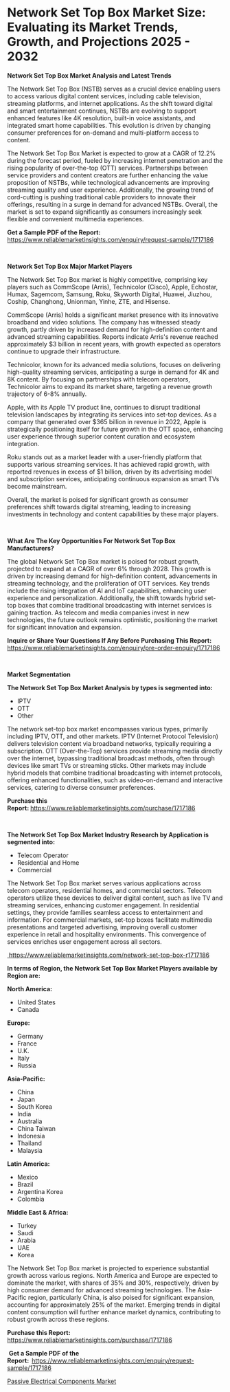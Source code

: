 <p><h1>Network Set Top Box Market Size: Evaluating its Market Trends, Growth, and Projections 2025 - 2032</h1></p><p><strong>Network Set Top Box Market Analysis and Latest Trends</strong></p>
<p><p>The Network Set Top Box (NSTB) serves as a crucial device enabling users to access various digital content services, including cable television, streaming platforms, and internet applications. As the shift toward digital and smart entertainment continues, NSTBs are evolving to support enhanced features like 4K resolution, built-in voice assistants, and integrated smart home capabilities. This evolution is driven by changing consumer preferences for on-demand and multi-platform access to content.</p><p>The Network Set Top Box Market is expected to grow at a CAGR of 12.2% during the forecast period, fueled by increasing internet penetration and the rising popularity of over-the-top (OTT) services. Partnerships between service providers and content creators are further enhancing the value proposition of NSTBs, while technological advancements are improving streaming quality and user experience. Additionally, the growing trend of cord-cutting is pushing traditional cable providers to innovate their offerings, resulting in a surge in demand for advanced NSTBs. Overall, the market is set to expand significantly as consumers increasingly seek flexible and convenient multimedia experiences.</p></p>
<p><strong>Get a Sample PDF of the Report:&nbsp;</strong> <a href="https://www.reliablemarketinsights.com/enquiry/request-sample/1717186?utm_campaign=2441&utm_medium=2&utm_source=Github&utm_content=ia&utm_term=06042025&utm_id=network-set-top-box">https://www.reliablemarketinsights.com/enquiry/request-sample/1717186</a></p>
<p>&nbsp;</p>
<p><strong>Network Set Top Box Major Market Players</strong></p>
<p><p>The Network Set Top Box market is highly competitive, comprising key players such as CommScope (Arris), Technicolor (Cisco), Apple, Echostar, Humax, Sagemcom, Samsung, Roku, Skyworth Digital, Huawei, Jiuzhou, Coship, Changhong, Unionman, Yinhe, ZTE, and Hisense. </p><p>CommScope (Arris) holds a significant market presence with its innovative broadband and video solutions. The company has witnessed steady growth, partly driven by increased demand for high-definition content and advanced streaming capabilities. Reports indicate Arris's revenue reached approximately $3 billion in recent years, with growth expected as operators continue to upgrade their infrastructure.</p><p>Technicolor, known for its advanced media solutions, focuses on delivering high-quality streaming services, anticipating a surge in demand for 4K and 8K content. By focusing on partnerships with telecom operators, Technicolor aims to expand its market share, targeting a revenue growth trajectory of 6-8% annually.</p><p>Apple, with its Apple TV product line, continues to disrupt traditional television landscapes by integrating its services into set-top devices. As a company that generated over $365 billion in revenue in 2022, Apple is strategically positioning itself for future growth in the OTT space, enhancing user experience through superior content curation and ecosystem integration.</p><p>Roku stands out as a market leader with a user-friendly platform that supports various streaming services. It has achieved rapid growth, with reported revenues in excess of $1 billion, driven by its advertising model and subscription services, anticipating continuous expansion as smart TVs become mainstream.</p><p>Overall, the market is poised for significant growth as consumer preferences shift towards digital streaming, leading to increasing investments in technology and content capabilities by these major players.</p></p>
<p>&nbsp;</p>
<p><strong>What Are The Key Opportunities For Network Set Top Box Manufacturers?</strong></p>
<p><p>The global Network Set Top Box market is poised for robust growth, projected to expand at a CAGR of over 6% through 2028. This growth is driven by increasing demand for high-definition content, advancements in streaming technology, and the proliferation of OTT services. Key trends include the rising integration of AI and IoT capabilities, enhancing user experience and personalization. Additionally, the shift towards hybrid set-top boxes that combine traditional broadcasting with internet services is gaining traction. As telecom and media companies invest in new technologies, the future outlook remains optimistic, positioning the market for significant innovation and expansion.</p></p>
<p><strong>Inquire or Share Your Questions If Any Before Purchasing This Report:</strong> <a href="https://www.reliablemarketinsights.com/enquiry/pre-order-enquiry/1717186?utm_campaign=2441&utm_medium=2&utm_source=Github&utm_content=ia&utm_term=06042025&utm_id=network-set-top-box">https://www.reliablemarketinsights.com/enquiry/pre-order-enquiry/1717186</a></p>
<p>&nbsp;</p>
<p><strong>Market Segmentation</strong></p>
<p><strong>The Network Set Top Box Market Analysis by types is segmented into:</strong></p>
<p><ul><li>IPTV</li><li>OTT</li><li>Other</li></ul></p>
<p><p>The network set-top box market encompasses various types, primarily including IPTV, OTT, and other markets. IPTV (Internet Protocol Television) delivers television content via broadband networks, typically requiring a subscription. OTT (Over-the-Top) services provide streaming media directly over the internet, bypassing traditional broadcast methods, often through devices like smart TVs or streaming sticks. Other markets may include hybrid models that combine traditional broadcasting with internet protocols, offering enhanced functionalities, such as video-on-demand and interactive services, catering to diverse consumer preferences.</p></p>
<p><strong>Purchase this Report:&nbsp;</strong><a href="https://www.reliablemarketinsights.com/purchase/1717186?utm_campaign=2441&utm_medium=2&utm_source=Github&utm_content=ia&utm_term=06042025&utm_id=network-set-top-box">https://www.reliablemarketinsights.com/purchase/1717186</a></p>
<p>&nbsp;</p>
<p><strong>The Network Set Top Box Market Industry Research by Application is segmented into:</strong></p>
<p><ul><li>Telecom Operator</li><li>Residential and Home</li><li>Commercial</li></ul></p>
<p><p>The Network Set Top Box market serves various applications across telecom operators, residential homes, and commercial sectors. Telecom operators utilize these devices to deliver digital content, such as live TV and streaming services, enhancing customer engagement. In residential settings, they provide families seamless access to entertainment and information. For commercial markets, set-top boxes facilitate multimedia presentations and targeted advertising, improving overall customer experience in retail and hospitality environments. This convergence of services enriches user engagement across all sectors.</p></p>
<p><a href="https://www.reliablemarketinsights.com/network-set-top-box-r1717186?utm_campaign=2441&utm_medium=2&utm_source=Github&utm_content=ia&utm_term=06042025&utm_id=network-set-top-box">&nbsp;https://www.reliablemarketinsights.com/network-set-top-box-r1717186</a></p>
<p><strong>In terms of Region, the Network Set Top Box Market Players available by Region are:</strong></p>
<p>
    <p> <strong> North America: </strong>
        <ul>
            <li>United States</li>
            <li>Canada</li>
        </ul>
        </p> 
    <p> <strong> Europe: </strong>
        <ul>
            <li>Germany</li>
            <li>France</li>
            <li>U.K.</li>
            <li>Italy</li>
            <li>Russia</li>
        </ul>
        </p> 
    <p> <strong> Asia-Pacific: </strong>
        <ul>
            <li>China</li>
            <li>Japan</li>
            <li>South Korea</li>
            <li>India</li>
            <li>Australia</li>
            <li>China Taiwan</li>
            <li>Indonesia</li>
            <li>Thailand</li>
            <li>Malaysia</li>
        </ul>
        </p> 
    <p> <strong> Latin America: </strong>
        <ul>
            <li>Mexico</li>
            <li>Brazil</li>
            <li>Argentina Korea</li>
            <li>Colombia</li>
        </ul>
        </p> 
    <p> <strong> Middle East & Africa: </strong>
        <ul>
            <li>Turkey</li>
            <li>Saudi</li>
            <li>Arabia</li>
            <li>UAE</li>
            <li>Korea</li>
        </ul>
    </p>
    </p>
<p><p>The Network Set Top Box market is projected to experience substantial growth across various regions. North America and Europe are expected to dominate the market, with shares of 35% and 30%, respectively, driven by high consumer demand for advanced streaming technologies. The Asia-Pacific region, particularly China, is also poised for significant expansion, accounting for approximately 25% of the market. Emerging trends in digital content consumption will further enhance market dynamics, contributing to robust growth across these regions.</p></p>
<p><strong>Purchase this Report: </strong><a href="https://www.reliablemarketinsights.com/purchase/1717186?utm_campaign=2441&utm_medium=2&utm_source=Github&utm_content=ia&utm_term=06042025&utm_id=network-set-top-box">https://www.reliablemarketinsights.com/purchase/1717186</a></p>
<p>&nbsp;<strong>Get a Sample PDF of the Report:&nbsp;&nbsp;</strong><a href="https://www.reliablemarketinsights.com/enquiry/request-sample/1717186?utm_campaign=2441&utm_medium=2&utm_source=Github&utm_content=ia&utm_term=06042025&utm_id=network-set-top-box">https://www.reliablemarketinsights.com/enquiry/request-sample/1717186</a></p>
<p><strong></strong></p>
<p><p><a href="https://github.com/ilonaenterline65/Market-Research-Report-List-1/blob/main/passive-electrical-components-market.md?utm_campaign=2441&utm_medium=2&utm_source=Github&utm_content=ia&utm_term=06042025&utm_id=network-set-top-box">Passive Electrical Components Market</a></p></p>